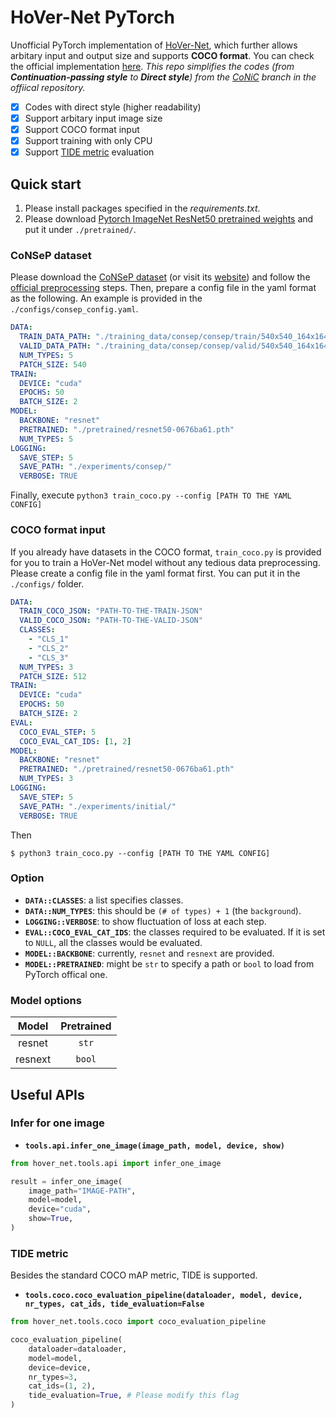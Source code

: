 # HoVer-Net PyTorch
Unofficial PyTorch implementation of [HoVer-Net](https://arxiv.org/abs/1812.06499), which further allows arbitary input and output size and supports **COCO format**. You can check the official implementation [here](https://github.com/vqdang/hover_net). *This repo simplifies the codes (from **Continuation-passing style** to **Direct style**) from the [CoNiC](https://github.com/vqdang/hover_net/tree/conic) branch in the offiical repository.*

- [x] Codes with direct style (higher readability)
- [x] Support arbitary input image size
- [x] Support COCO format input
- [x] Support training with only CPU
- [x] Support [TIDE metric](https://github.com/dbolya/tide) evaluation

## Quick start
1. Please install packages specified in the *requirements.txt*.
2. Please download [Pytorch ImageNet ResNet50  pretrained weights](https://download.pytorch.org/models/resnet50-0676ba61.pth) and put it under `./pretrained/`.

### CoNSeP dataset
Please download the [CoNSeP dataset](https://warwick.ac.uk/fac/cross_fac/tia/data/hovernet/consep.zip) (or visit its [website](https://warwick.ac.uk/fac/cross_fac/tia/data/hovernet/)) and follow the [official preprocessing](https://github.com/vqdang/hover_net/blob/master/extract_patches.py) steps. Then, prepare a config file in the yaml format as the following. An example is provided in the `./configs/consep_config.yaml`.
```yaml
DATA:
  TRAIN_DATA_PATH: "./training_data/consep/consep/train/540x540_164x164/"
  VALID_DATA_PATH: "./training_data/consep/consep/valid/540x540_164x164/"
  NUM_TYPES: 5
  PATCH_SIZE: 540
TRAIN:
  DEVICE: "cuda"
  EPOCHS: 50
  BATCH_SIZE: 2
MODEL:
  BACKBONE: "resnet"
  PRETRAINED: "./pretrained/resnet50-0676ba61.pth"
  NUM_TYPES: 5
LOGGING:
  SAVE_STEP: 5
  SAVE_PATH: "./experiments/consep/"
  VERBOSE: TRUE
```
Finally, execute `python3 train_coco.py --config [PATH TO THE YAML CONFIG]`
### COCO format input
If you already have datasets in the COCO format, `train_coco.py` is provided for you to train a HoVer-Net model without any tedious data preprocessing.
Please create a config file in the yaml format first. You can put it in the `./configs/` folder.
```yaml
DATA:
  TRAIN_COCO_JSON: "PATH-TO-THE-TRAIN-JSON"
  VALID_COCO_JSON: "PATH-TO-THE-VALID-JSON"
  CLASSES:
    - "CLS_1"
    - "CLS_2"
    - "CLS_3"
  NUM_TYPES: 3
  PATCH_SIZE: 512
TRAIN:
  DEVICE: "cuda"
  EPOCHS: 50
  BATCH_SIZE: 2
EVAL:
  COCO_EVAL_STEP: 5
  COCO_EVAL_CAT_IDS: [1, 2]
MODEL:
  BACKBONE: "resnet"
  PRETRAINED: "./pretrained/resnet50-0676ba61.pth"
  NUM_TYPES: 3
LOGGING:
  SAVE_STEP: 5
  SAVE_PATH: "./experiments/initial/"
  VERBOSE: TRUE
```
Then
```script
$ python3 train_coco.py --config [PATH TO THE YAML CONFIG]
```
### Option
- **`DATA::CLASSES`**: a list specifies classes.
- **`DATA::NUM_TYPES`**: this should be `(# of types) + 1` (the `background`).
- **`LOGGING::VERBOSE`**: to show fluctuation of loss at each step.
- **`EVAL::COCO_EVAL_CAT_IDS`**: the classes required to be evaluated. If it is set to `NULL`, all the classes would be evaluated.
- **`MODEL::BACKBONE`**: currently, `resnet` and `resnext` are provided.
- **`MODEL::PRETRAINED`**: might be `str` to specify a path or `bool` to load from PyTorch offical one.

### Model options
| Model | Pretrained  |
| :---:   | :-: |
| resnet | `str` |
| resnext | `bool` |

## Useful APIs
### Infer for one image
- **`tools.api.infer_one_image(image_path, model, device, show)`**
```python
from hover_net.tools.api import infer_one_image

result = infer_one_image(
    image_path="IMAGE-PATH",
    model=model,
    device="cuda",
    show=True,
)
```
### TIDE metric
Besides the standard COCO mAP metric, TIDE is supported.
- **`tools.coco.coco_evaluation_pipeline(dataloader, model, device, nr_types, cat_ids, tide_evaluation=False`**
```python
from hover_net.tools.coco import coco_evaluation_pipeline

coco_evaluation_pipeline(
    dataloader=dataloader,
    model=model,
    device=device,
    nr_types=3,
    cat_ids=(1, 2),
    tide_evaluation=True, # Please modify this flag
)
```
